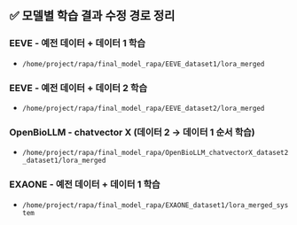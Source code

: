 ## ✅ 모델별 학습 결과 수정 경로 정리

### EEVE - 예전 데이터 + 데이터 1 학습
- `/home/project/rapa/final_model_rapa/EEVE_dataset1/lora_merged`

### EEVE - 예전 데이터 + 데이터 2 학습
- `/home/project/rapa/final_model_rapa/EEVE_dataset2/lora_merged`

### OpenBioLLM - chatvector X (데이터 2 → 데이터 1 순서 학습)
- `/home/project/rapa/final_model_rapa/OpenBioLLM_chatvectorX_dataset2_dataset1/lora_merged`

### EXAONE - 예전 데이터 + 데이터 1 학습
- `/home/project/rapa/final_model_rapa/EXAONE_dataset1/lora_merged_system`
